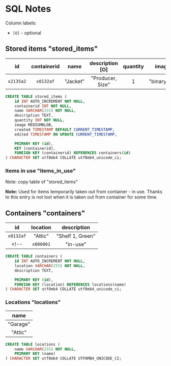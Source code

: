 # SQL Notes

Column labels:

- `[O]` - optional


## Stored items "stored_items"

| id          | containerid    | name        | description [O]    | quantity | image [O]      | created    | edited     |
|:-----------:|:--------------:|:-----------:|:------------------:|:--------:|:--------------:|:----------:|:----------:|
| `x2135a2`   | `x0132af`      | "Jacket"    | "Producer, Size"   |     1    | "binary_image" | timestamp  | timestamp  |


```sql
CREATE TABLE stored_items (
    id INT AUTO_INCREMENT NOT NULL,
    containerid INT NOT NULL,
    name VARCHAR(255) NOT NULL,
    description TEXT,
    quantity INT NOT NULL,
    image MEDIUMBLOB,
    created TIMESTAMP DEFAULT CURRENT_TIMESTAMP,
    edited TIMESTAMP ON UPDATE CURRENT_TIMESTAMP,

    PRIMARY KEY (id),
    KEY (containerid),
    FOREIGN KEY (containerid) REFERENCES containers(id)
) CHARACTER SET utf8mb4 COLLATE utf8mb4_unicode_ci;
```


### Items in use "items_in_use"

Note: copy table of "stored_items"

**Note:**
Used for items temporarily taken out from container - in use.
Thanks to this entry is not lost when it is taken out from container for some time.


## Containers "containers"

| id          | location       | description        |
|:-----------:|:--------------:|:------------------:|
| `x0132af`   | "Attic"        | "Shelf 1, Green"   |
<!-- | `x000001`   | "in-use"    | "in-use"       | "Out of the box"   | -->

```sql
CREATE TABLE containers (
    id INT AUTO_INCREMENT NOT NULL,
    location VARCHAR(255) NOT NULL,
    description TEXT,

    PRIMARY KEY (id),
    FOREIGN KEY (location) REFERENCES locations(name)
) CHARACTER SET utf8mb4 COLLATE utf8mb4_unicode_ci;
```


### Locations "locations"

| name        |
|:-----------:|
| "Garage"    |
| "Attic"     |

```sql
CREATE TABLE locations (
    name VARCHAR(255) NOT NULL,
    PRIMARY KEY (name)
) CHARACTER SET utf8mb4 COLLATE UTF8MB4_UNICODE_CI;
```

